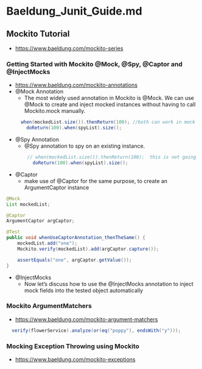 # Baeldung_Junit_Guide.md
## Mockito Tutorial
- https://www.baeldung.com/mockito-series
### Getting Started with Mockito @Mock, @Spy, @Captor and @InjectMocks
- https://www.baeldung.com/mockito-annotations
- @Mock Annotation
   - The most widely used annotation in Mockito is @Mock. We can use @Mock to create and inject mocked instances without having to call Mockito.mock manually.
    ```java
      when(mockedList.size()).thenReturn(100); //both can work in mock
        doReturn(100).when(spyList).size();
     ```
-  @Spy Annotation
   - @Spy annotation to spy on an existing instance.
     ```java
      // when(mockedList.size()).thenReturn(100);  this is not going to work in Spy object
        doReturn(100).when(spyList).size();
     ```
  - @Captor
     - make use of @Captor for the same purpose, to create an ArgumentCaptor instance
```java
@Mock
List mockedList;

@Captor 
ArgumentCaptor argCaptor;

@Test
public void whenUseCaptorAnnotation_thenTheSame() {
    mockedList.add("one");
    Mockito.verify(mockedList).add(argCaptor.capture());

    assertEquals("one", argCaptor.getValue());
}
```
- @InjectMocks
   - Now let’s discuss how to use the @InjectMocks annotation to inject mock fields into the tested object automatically

### Mockito ArgumentMatchers
- https://www.baeldung.com/mockito-argument-matchers
```java
  verify(flowerService).analyze(or(eq("poppy"), endsWith("y")));
```

### Mocking Exception Throwing using Mockito
- https://www.baeldung.com/mockito-exceptions
```java

```
